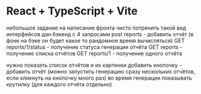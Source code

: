 # React + TypeScript + Vite

небольшое задание на написание фронта
чисто потренить такой вид интерфейсов
дан бэкенд с 4 запросами
post reports - добавить отчёт (в фоне на бэке он будет какое то рандомное время вычисляться)
GET reports/1/status - получение статуса генерации отчёта
GET reports - получение списка отчётов
GET reports/1 - получение одного отчёта

нужно показать список отчётов и их картинки
добавить кнопочку - добавить отчёт (можно запустить генерацию сразу нескольких отчётов, если кликнуть на кнопочку много раз)
во время генерации показывать крутилку (для каждого отчёта отдельно)
